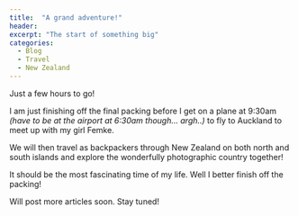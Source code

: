 ```yaml
---
title:  "A grand adventure!"
header:
excerpt: "The start of something big"
categories: 
  - Blog
  - Travel
  - New Zealand
---
```

Just a few hours to go!

I am just finishing off the final packing before I get on a plane at 9:30am *(have to be at the airport at 6:30am though... argh..)* to fly to Auckland to meet up with my girl Femke.

We will then travel as backpackers through New Zealand on both north and south islands and explore the wonderfully photographic country together!

It should be the most fascinating time of my life. Well I better finish off the packing!

Will post more articles soon. Stay tuned!
